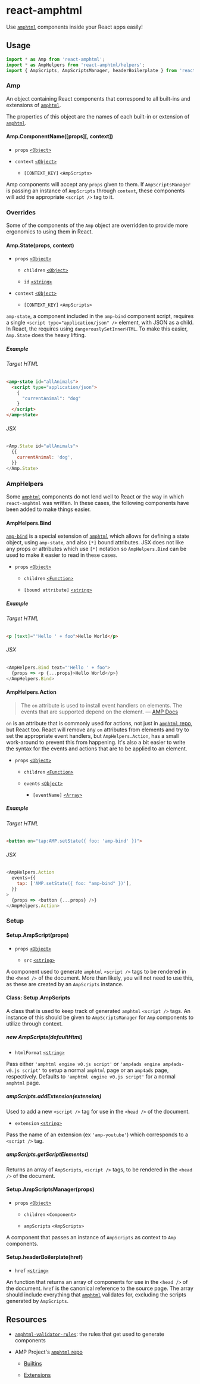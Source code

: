 # react-amphtml

Use [`amphtml`][amp repo] components inside your React apps easily!

## Usage

```js
import * as Amp from 'react-amphtml';
import * as AmpHelpers from 'react-amphtml/helpers';
import { AmpScripts, AmpScriptsManager, headerBoilerplate } from 'react-amphtml/setup';
```

### Amp

An object containing React components that correspond to all built-ins and
extensions of [`amphtml`][amp repo].

The properties of this object are the names of each built-in or extension of
[`amphtml`][amp repo].

#### Amp.ComponentName(\[props\]\[, context\])

*   `props` [`<Object>`][mdn object]

*   `context` [`<Object>`][mdn object]

    *   `[CONTEXT_KEY]` `<AmpScripts>`

Amp components will accept any `props` given to them. If `AmpScriptsManager` is
passing an instance of `AmpScripts` through `context`, these components will add
the appropriate `<script />` tag to it.

### Overrides

Some of the components of the `Amp` object are overridden to provide more
ergonomics to using them in React.

#### Amp.State(props, context)

*   `props` [`<Object>`][mdn object]

    *   `children` [`<Object>`][mdn object]

    *   `id` [`<string>`][mdn string]

*   `context` [`<Object>`][mdn object]

    *   `[CONTEXT_KEY]` `<AmpScripts>`

`amp-state`, a component included in the `amp-bind` component script, requires
a single `<script type="application/json" />` element, with JSON as a child. In
React, the requires using `dangerouslySetInnerHTML`. To make this easier,
`Amp.State` does the heavy lifting.

##### Example

###### Target HTML

```html
<amp-state id="allAnimals">
  <script type="application/json">
    {
      "currentAnimal": "dog"
    }
  </script>
</amp-state>
```

###### JSX

```js
<Amp.State id="allAnimals">
  {{
    currentAnimal: 'dog',
  }}
</Amp.State>
```

### AmpHelpers

Some [`amphtml`][amp repo] components do not lend well to React or the way in
which `react-amphtml` was written. In these cases, the following components have
been added to make things easier.

#### AmpHelpers.Bind

[`amp-bind`][amp docs amp-bind] is a special extension of [`amphtml`][amp repo]
which allows for defining a state object, using `amp-state`, and also `[*]`
bound attributes. JSX does not like any props or attributes which use `[*]`
notation so `AmpHelpers.Bind` can be used to make it easier to read in these cases.

*   `props` [`<Object>`][mdn object]

    *   `children` [`<Function>`][mdn function]

    *   `[bound attribute]` [`<string>`][mdn string]

##### Example

###### Target HTML

```html
<p [text]="'Hello ' + foo">Hello World</p>
```

###### JSX

```js
<AmpHelpers.Bind text="'Hello ' + foo">
  {props => <p {...props}>Hello World</p>}
</AmpHelpers.Bind>
```

[amp docs amp-bind]: https://www.ampproject.org/docs/reference/components/amp-bind

#### AmpHelpers.Action

> The `on` attribute is used to install event handlers on elements. The events
> that are supported depend on the element. &mdash; [AMP Docs][amp docs on]

`on` is an attribute that is commonly used for actions, not just in
[`amphtml` repo][amp repo], but React too. React will remove any `on` attributes
from elements and try to set the appropriate event handlers, but
`AmpHelpers.Action`, has a small work-around to prevent this from happening. It's
also a bit easier to write the syntax for the events and actions that are to be
applied to an element.

*   `props` [`<Object>`][mdn object]

    *   `children` [`<Function>`][mdn function]

    *   `events` [`<Object>`][mdn object]

        *   `[eventName]` [`<Array>`][mdn array]

##### Example

###### Target HTML

```html
<button on="tap:AMP.setState({ foo: 'amp-bind' })">
```

###### JSX

```js
<AmpHelpers.Action
  events={{
    tap: ['AMP.setState({ foo: "amp-bind" })'],
  }}
>
  {props => <button {...props} />}
</AmpHelpers.Action>
```

[amp docs on]: https://www.ampproject.org/docs/reference/common_attributes#on

### Setup

#### Setup.AmpScript(props)

*   `props` [`<Object>`][mdn object]

    *   `src` [`<string>`][mdn string]

A component used to generate `amphtml` `<script />` tags to be rendered in the
`<head />` of the document. More than likely, you will not need to use this, as
these are created by an `AmpScripts` instance.

#### Class: Setup.AmpScripts

A class that is used to keep track of generated `amphtml` `<script />` tags. An
instance of this should be given to `AmpScriptsManager` for `Amp` components to
utilize through context.

##### new AmpScripts(defaultHtml)

*   `htmlFormat` [`<string>`][mdn string]

Pass either `'amphtml engine v0.js script'` or
`'amp4ads engine amp4ads-v0.js script'` to setup a normal `amphtml` page or an
`amp4ads` page, respectively. Defaults to `'amphtml engine v0.js script'` for a
normal `amphtml` page.

##### ampScripts.addExtension(extension)

Used to add a new `<script />` tag for use in the `<head />` of the
document.

*   `extension` [`<string>`][mdn string]

Pass the name of an extension (ex `'amp-youtube'`) which corresponds to a
`<script />` tag.

##### ampScripts.getScriptElements()

Returns an array of `AmpScripts`, `<script />` tags, to be rendered in the
`<head />` of the document.

#### Setup.AmpScriptsManager(props)

*   `props` [`<Object>`][mdn object]

    *   `children` `<Component>`

    *   `ampScripts` `<AmpScripts>`

A component that passes an instance of `AmpScripts` as context to `Amp`
components.

#### Setup.headerBoilerplate(href)

*   `href` [`<string>`][mdn string]

An function that returns an array of components for use in the `<head />` of the
document. `href` is the canonical reference to the source page. The array should
include everything that [`amphtml`][amp repo] validates for, excluding the
scripts generated by `AmpScripts`.

## Resources

*   [`amphtml-validator-rules`][amp rules]: the rules that get used to generate
    components

*   AMP Project's [`amphtml` repo][amp repo]

    *   [Builtins][amp repo builtins]

    *   [Extensions][amp repo extensions]

[amp rules]: https://github.com/dfrankland/amphtml-validator-rules
[amp repo]: https://github.com/ampproject/amphtml
[amp repo builtins]: ttps://github.com/ampproject/amphtml/tree/master/builtins
[amp repo extensions]: https://github.com/ampproject/amphtml/tree/master/extensions
[mdn object]: https://developer.mozilla.org/en-US/docs/Web/JavaScript/Reference/Global_Objects/Object
[mdn string]: https://developer.mozilla.org/en-US/docs/Web/JavaScript/Data_structures#String_type
[mdn array]: https://developer.mozilla.org/en-US/docs/Web/JavaScript/Reference/Global_Objects/Array
[mdn function]: https://developer.mozilla.org/en-US/docs/Web/JavaScript/Reference/Global_Objects/Function
